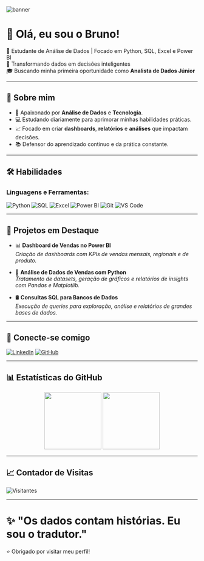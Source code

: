 <!-- Banner personalizado -->
<img src="https://capsule-render.vercel.app/api?type=waving&color=00BFFF&height=200&section=header&text=Bruno%20Ragner%20🚀&fontSize=40&fontColor=ffffff&animation=fadeIn" alt="banner" />

# 👋 Olá, eu sou o Bruno!

🎯 Estudante de Análise de Dados | Focado em Python, SQL, Excel e Power BI  
🚀 Transformando dados em decisões inteligentes  
🎓 Buscando minha primeira oportunidade como **Analista de Dados Júnior**

---

## 🧠 Sobre mim
- 🔎 Apaixonado por **Análise de Dados** e **Tecnologia**.
- 💻 Estudando diariamente para aprimorar minhas habilidades práticas.
- 📈 Focado em criar **dashboards**, **relatórios** e **análises** que impactam decisões.
- 📚 Defensor do aprendizado contínuo e da prática constante.

---

## 🛠️ Habilidades
### Linguagens e Ferramentas:
![Python](https://img.shields.io/badge/-Python-3776AB?style=for-the-badge&logo=python&logoColor=white)
![SQL](https://img.shields.io/badge/-SQL-4479A1?style=for-the-badge&logo=mysql&logoColor=white)
![Excel](https://img.shields.io/badge/-Excel-217346?style=for-the-badge&logo=microsoft-excel&logoColor=white)
![Power BI](https://img.shields.io/badge/-Power%20BI-F2C811?style=for-the-badge&logo=powerbi&logoColor=black)
![Git](https://img.shields.io/badge/-Git-F05032?style=for-the-badge&logo=git&logoColor=white)
![VS Code](https://img.shields.io/badge/-VSCode-007ACC?style=for-the-badge&logo=visual-studio-code&logoColor=white)

---

## 📂 Projetos em Destaque
- 📊 **Dashboard de Vendas no Power BI**  
  _Criação de dashboards com KPIs de vendas mensais, regionais e de produto._

- 🐍 **Análise de Dados de Vendas com Python**  
  _Tratamento de datasets, geração de gráficos e relatórios de insights com Pandas e Matplotlib._

- 🛢️ **Consultas SQL para Bancos de Dados**  
  _Execução de queries para exploração, análise e relatórios de grandes bases de dados._

---

## 🔗 Conecte-se comigo
[![LinkedIn](https://img.shields.io/badge/LinkedIn-0077B5?style=for-the-badge&logo=linkedin&logoColor=white)](https://www.linkedin.com/in/brunoragner/)
[![GitHub](https://img.shields.io/badge/GitHub-100000?style=for-the-badge&logo=github&logoColor=white)](https://github.com/BrunoRagner)

---

## 📊 Estatísticas do GitHub
<div align="center">
  <img height="150em" src="https://github-readme-stats.vercel.app/api?username=BrunoRagner&show_icons=true&theme=tokyonight&include_all_commits=true&count_private=true"/>
  <img height="150em" src="https://github-readme-stats.vercel.app/api/top-langs/?username=BrunoRagner&layout=compact&langs_count=7&theme=tokyonight"/>
</div>

---

## 📈 Contador de Visitas
![Visitantes](https://komarev.com/ghpvc/?username=BrunoRagner&label=Visitantes&color=0e75b6&style=flat)

---

# ✨ "Os dados contam histórias. Eu sou o tradutor."
⭐ Obrigado por visitar meu perfil!



